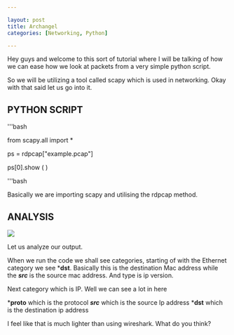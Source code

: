 ```yaml
---

layout: post
title: Archangel
categories: [Networking, Python]

---
```


Hey guys and welcome to this sort of tutorial where I will be talking of how we can ease how we look at packets from a very simple python script.

So we will be utilizing a tool called scapy which is used in networking. Okay with that said let us go into it.

## PYTHON SCRIPT

'''bash

from scapy.all import *

ps = rdpcap["example.pcap"]

ps[0].show ( )

'''bash

Basically we are importing scapy and utilising the rdpcap method.

## ANALYSIS

![](https://i.ibb.co/y0Y6sJp/python.png)

Let us analyze our output.

When we run the code we shall see categories, starting of with the Ethernet category we see ***dst**. 
Basically this is the destination Mac address while the ***src*** is the source mac address. 
And type is ip version.

Next category which is IP. Well we can see a lot in here

***proto** which is the protocol
***src*** which is the source Ip address
***dst** which is the destination ip address

I feel like that is much lighter than using wireshark. What do you think?